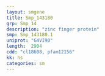 ```yaml
---
layout: smgene
title: Smp_143180
grp: Smp_14
description: "zinc finger protein"
smp: Smp_143180.1
uniprot: "G4VI90"
length:  2904
cdd: "cl18608, pfam12156"
kk: ns
categories: sm
---
```

